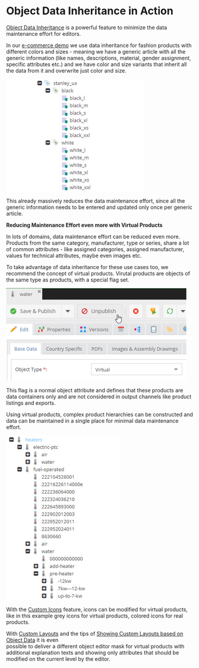 # Object Data Inheritance in Action

[Object Data Inheritance](../05_Objects/01_Object_Classes/05_Class_Settings/01_Inheritance.md) is a powerful feature to minimize the data maintenance effort for editors.

In our [e-commerce demo](https://github.com/pimcore/demo-ecommerce) we use data inheritance for fashion products with different colors and sizes - meaning
we have a generic article with all the generic information (like names, descriptions, material, gender assignment, specific
attributes etc.) and we have color and size variants that inherit all the data from it and overwrite just color and size.
    
![Color and Size Variants](img/color-size-variants.jpg)

This already massively reduces the data maintenance effort, since all the generic information needs to be entered and updated only once per generic article. 

**Reducing Maintenance Effort even more with Virtual Products**

In lots of domains, data maintenance effort can be reduced even more. Products from the same category, manufacturer, type or series, share a lot of common attributes - like assigned categories, assigned manufacturer, values for technical
attributes, maybe even images etc. 

To take advantage of data inheritance for these use cases too, we recommend the concept of virtual products. 
Virutal products are objects of the same type as products, with a special flag set. 

![Object Type](img/object-type.jpg)

This flag is a normal object attribute and defines that these products are data containers only and are not considered 
in output channels like product listings and exports.
 
Using virtual products, complex product hierarchies can be constructed and data can be maintained in a single place for minimal data maintenance effort. 

![Virtual Product Hierarchy](img/hierarchy.jpg)

With the [Custom Icons](../05_Objects/01_Object_Classes/05_Class_Settings/07_Custom_Icons.md) feature, 
icons can be modified for virtual products, like in this example grey icons for virtual products, colored icons for real
products.

With [Custom Layouts](../05_Objects/01_Object_Classes/05_Class_Settings/09_Custom_Layouts.md) and 
the tips of [Showing Custom Layouts based on Object Data](/04_Showing_Custom_Layouts_based_on_Object_Data.md) it is even  
possible to deliver a different object editor mask for virtual products with additional explanation texts and showing
only attributes that should be modified on the current level by the editor.
